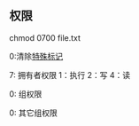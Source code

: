 ## 权限

chmod 0700 file.txt

0:清除[特殊标记](https://linuxconfig.org/how-to-use-special-permissions-the-setuid-setgid-and-sticky-bits)

7: 拥有者权限  1：执行 2：写 4：读

0: 组权限

0: 其它组权限
